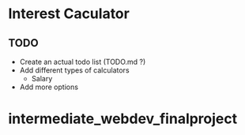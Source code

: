# Interest Caculator

## TODO
- Create an actual todo list (TODO.md ?)
- Add different types of calculators
  - Salary
- Add more options
# intermediate_webdev_finalproject
